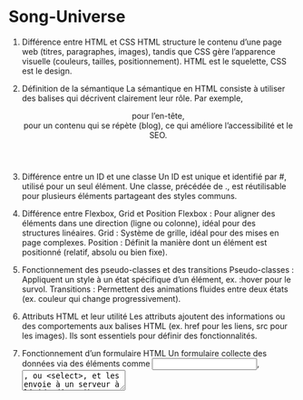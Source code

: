 ﻿# Song-Universe
1. Différence entre HTML et CSS
HTML structure le contenu d’une page web (titres, paragraphes, images), tandis que CSS gère l’apparence visuelle (couleurs, tailles, positionnement). HTML est le squelette, CSS est le design.

2. Définition de la sémantique
La sémantique en HTML consiste à utiliser des balises qui décrivent clairement leur rôle. Par exemple, <header> pour l’en-tête, <article> pour un contenu qui se répète (blog), ce qui améliore l’accessibilité et le SEO.

3. Différence entre un ID et une classe
Un ID est unique et identifié par #, utilisé pour un seul élément. Une classe, précédée de ., est réutilisable pour plusieurs éléments partageant des styles communs.

4. Différence entre Flexbox, Grid et Position
Flexbox : Pour aligner des éléments dans une direction (ligne ou colonne), idéal pour des structures linéaires.
Grid : Système de grille, idéal pour des mises en page complexes.
Position : Définit la manière dont un élément est positionné (relatif, absolu ou bien fixe).

6. Fonctionnement des pseudo-classes et des transitions
Pseudo-classes : Appliquent un style à un état spécifique d’un élément, ex. :hover pour le survol.
Transitions : Permettent des animations fluides entre deux états (ex. couleur qui change progressivement).

6. Attributs HTML et leur utilité
Les attributs ajoutent des informations ou des comportements aux balises HTML (ex. href pour les liens, src pour les images). Ils sont essentiels pour définir des fonctionnalités.

7. Fonctionnement d’un formulaire HTML
Un formulaire collecte des données via des éléments comme <input>, <textarea>, ou <select>, et les envoie à un serveur à l’aide d’attributs comme method et action (URL.

8. Optimisation des images et vidéos
Convertir les medias avec des formats optimisé pour le web tel que webP pour les images et ensuite redimensionner à la taille nécessaire.

10. Fonctionnement des media queries
Les media queries appliquent des styles conditionnels en fonction de la taille de l’écran (@media (max-width: 768px)). Elles sont indispensables pour le design responsive.

---------------------------------------------------------------------------------------------------------

Explication du squellette HTML :

Le squelette HTML se divise en trois grandes parties :

Doctype et structure principale :
- Le <!DOCTYPE html> spécifie que la page utilise HTML5, la norme actuelle.
- La balise <html> enveloppe tout le document, et l'attribut lang="en" indique que le contenu est en anglais.
  
En-tête (<head>) :
  Métadonnées :
- meta charset="UTF-8" : Définit l'encodage des caractères pour une compatibilité universelle.
- meta name="viewport" : Permet un affichage responsive sur tous les écrans.
- meta name="description" : Fournit une description de la page pour le SEO.
  Ressources :
- Le fichier CSS externe (styles.css) et les polices Google sont intégrés ici.
- Titre : Définit le texte affiché dans l'onglet du navigateur.

Corps de la page (<body>)
- <header> : Contient la barre de navigation avec un logo, des liens, et un bouton pour contacter le photographe.
- <main> : Divisé en plusieurs sections :
Présentation (<section id="firstSection">) : Un titre et une phrase d'accroche.
Galerie (<section id="secondSection">) : Montre des réalisations avec des images et des dates.
À propos (<section id="thirdSection">) : Une description personnelle et un portrait.
Formulaire de contact (<section id="contact">) : Permet aux utilisateurs de laisser un message via un formulaire interactif.
- <footer> : Mentionne les droits réservés.
